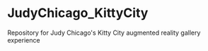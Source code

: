 # JudyChicago_KittyCity
Repository for Judy Chicago's Kitty City augmented reality gallery experience
